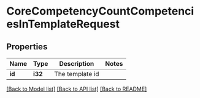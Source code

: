 # CoreCompetencyCountCompetenciesInTemplateRequest

## Properties

Name | Type | Description | Notes
------------ | ------------- | ------------- | -------------
**id** | **i32** | The template id | 

[[Back to Model list]](../README.md#documentation-for-models) [[Back to API list]](../README.md#documentation-for-api-endpoints) [[Back to README]](../README.md)


